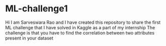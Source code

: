 # ML-challenge1
Hi I am Sarveswara Rao and I have created this repository to share the first ML challenge that I have solved in Kaggle as a part of my internship
The challenge is that you have to find the correlation between two attributes present in your dataset
